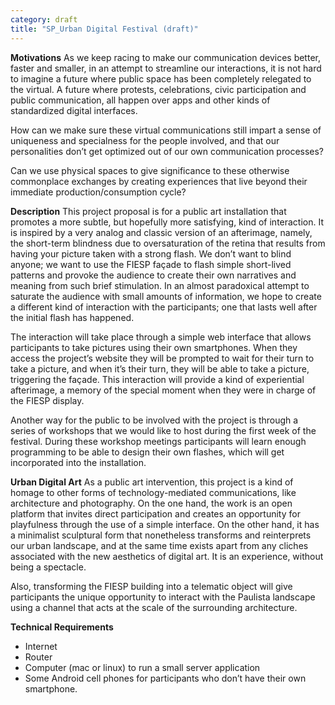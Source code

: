```yaml
---
category: draft
title: "SP_Urban Digital Festival (draft)"
---
```

**Motivations**
As we keep racing to make our communication devices better, faster and smaller, in an attempt to streamline our interactions, it is not hard to imagine a future where public space has been completely relegated to the virtual. A future where protests, celebrations, civic participation and public communication, all happen over apps and other kinds of standardized digital interfaces.

How can we make sure these virtual communications still impart a sense of uniqueness and specialness for the people involved, and that our personalities don’t get optimized out of our own communication processes?

Can we use physical spaces to give significance to these otherwise commonplace exchanges by creating experiences that live beyond their immediate production/consumption cycle?

**Description**
This project proposal is for a public art installation that promotes a more subtle, but hopefully more satisfying, kind of interaction. It is inspired by a very analog and classic version of an afterimage, namely, the short-term blindness due to oversaturation of the retina that results from having your picture taken with a strong flash. We don’t want to blind anyone; we want to use the FIESP façade to flash simple short-lived patterns and provoke the audience to create their own narratives and meaning from such brief stimulation. In an almost paradoxical attempt to saturate the audience with small amounts of information, we hope to create a different kind of interaction with the participants; one that lasts well after the initial flash has happened.

The interaction will take place through a simple web interface that allows participants to take pictures using their own smartphones. When they access the project’s website they will be prompted to wait for their turn to take a picture, and when it’s their turn, they will be able to take a picture, triggering the façade. This interaction will provide a kind of experiential afterimage, a memory of the special moment when they were in charge of the FIESP display.

Another way for the public to be involved with the project is through a series of workshops that we would like to host during the first week of the festival. During these workshop meetings participants will learn enough programming to be able to design their own flashes, which will get incorporated into the installation.

**Urban Digital Art**
As a public art intervention, this project is a kind of homage to other forms of technology-mediated communications, like architecture and photography. On the one hand, the work is an open platform that invites direct participation and creates an opportunity for playfulness through the use of a simple interface. On the other hand, it has a minimalist sculptural form that nonetheless transforms and reinterprets our urban landscape, and at the same time exists apart from any cliches associated with the new aesthetics of digital art. It is an experience, without being a spectacle.

Also, transforming the FIESP building into a telematic object will give participants the unique opportunity to interact with the Paulista landscape using a channel that acts at the scale of the surrounding architecture.

**Technical Requirements**
- Internet
- Router
- Computer (mac or linux) to run a small server application
- Some Android cell phones for participants who don’t have their own smartphone.
